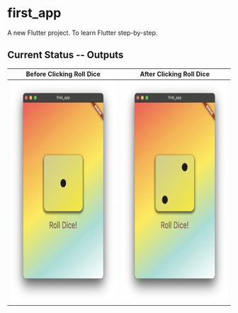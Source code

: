 # first_app

A new Flutter project. To learn Flutter step-by-step.

## Current Status -- Outputs

|Before Clicking Roll Dice | After Clicking Roll Dice |
---------------------------|---------------------------
|<img src="output_images/TextButton-styled.png" alt="Before Clicking Roll Dice" height="500"> | <img src="output_images/dice-2-output.png" alt="After Clicking Roll Dice" height="500">